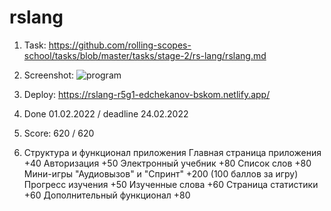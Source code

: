 # rslang
1. Task: https://github.com/rolling-scopes-school/tasks/blob/master/tasks/stage-2/rs-lang/rslang.md
2. Screenshot:
   ![program](https://user-images.githubusercontent.com/71373383/155013317-1c7c0771-cdfc-4656-81f0-4739c3056aae.jpg)

3. Deploy: https://rslang-r5g1-edchekanov-bskom.netlify.app/
4. Done 01.02.2022 / deadline 24.02.2022
5. Score: 620 / 620
6. Структура и функционал приложения
Главная страница приложения +40
Авторизация +50
Электронный учебник +80
Список слов +80
Мини-игры "Аудиовызов" и "Спринт" +200 (100 баллов за игру)
Прогресс изучения +50
Изученные слова +60
Страница статистики +60
Дополнительный функционал +80
